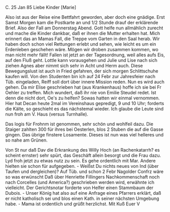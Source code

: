  C. 25 Jan 85
Liebe Kinder [Marie]

Also ist aus der Reise eine Bettfahrt geworden, aber doch eine gnädige. Erst Samst Morgen kam die Postkarte an und 1/2 Stunde drauf der erklärende Brief. Also der Fall am Donnerstag Abend. Gott helfe nun allmählich zurecht und mache die Kinder dankbar, daß er ihnen die Mutter erhalten hat. Mich erinnert das an Mamas Fall, die Treppe vom Garten in den Saal herab. Wir haben doch schon viel Rettungen erlebt und sehen, wie leicht es um ein Erdenleben geschehen wäre. Mögen wir droben zusammen kommen, wo man nicht mehr fällt! Fallen ist jetzt an der Tagesordnung, weil alles aufs Eis, auf den Fluß geht. Lottle kann vorausgehen und Julie und Lise nach sich ziehen Agnes aber nimmt sich sehr in Acht und Herm auch. Diese Bewegungslust ist auch in Fried gefahren, der sich morgen Schlittschuhe kaufen will. 
Von den Studenten bin ich auf 24 Febr zur Jahresfeier nach Tüb. eingeladen, Reiff soll dort über innere Mission reden. Nun es wird auch gehen. Da mir Elise geschrieben hat (aus Krankenhaus) hoffe ich sie bei Fr Oehler zu treffen. Mich wundert, daß ihr nie von Emilie Steudel redet. Ist denn die nicht dort, Oe's zu helfen? Sowas hatten wir einmal vernommen. 
Hier hat Decan heute 2mal im Vereinshaus gepredigt, 9 und 10 Uhr; forderts die Kälte, so geschieht es das nächstemal wieder. Ich glaube die Leute sind nun froh am V. Haus (versus Turnhalle).

Das logis für Frohnm ist genommen, sehr schön und wohlfeil dazu. Die Staiger zahlten 300 für ihres bei Oesterlen, blos 2 Stuben die auf die Gasse gingen. Das übrige finstere Losamente. Dieses ist nun was viel helleres und so nahe am Grünen.

Von St nur daß Dav die Erkrankung des Willy Hoch (an Rachenkatarrh? es scheint ernster) sehr spürt, das Geschäft allein besorgt und die Frau dazu. Lyd froh jetzt zu etwas nutz zu sein. Es gehe ordentlich mit Mar. Andere hielten sie schon für aufgegeben. - Weißst Du nichts neues von Ind (über Taufen und dergleichen)? Auf Tüb. und schon 2 Febr Nagolder Confrz wäre so was erwünscht Daß über Henriette Fillingers Nachkommenschaft noch nach Corcelles (und America?) geschrieben werden wird, erwähnte ich vielleicht. Der Gerichtsnotar forderte von Helfer einen Stammbaum der Dubois. - Unser König hat also auf eine Anfrage eines Pfarrers erklärt, daß er nicht katholisch sei und blos einen Kath. in seiner nächsten Umgebung habe. - Mama ist ordentlich und grüßt herzlichst. Mit Kuß
 Euer V
